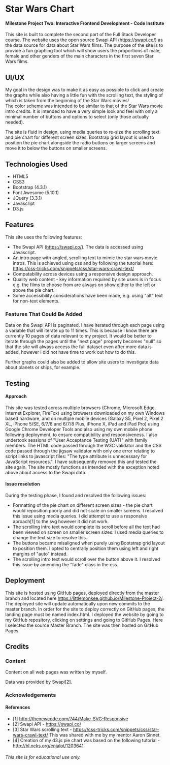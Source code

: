 # Star Wars Chart

#### Milestone Project Two: Interactive Frontend Development - Code Institute

This site is built to complete the second part of the Full Stack Developer course. The website uses the open source Swapi API (https://swapi.co/) as the data source for data about Star Wars films.
The purpose of the site is to provide a fun graphing tool which will show users the proportions of male, female and other genders of the main characters in the first seven Star Wars films.

## UI/UX
My goal in the design was to make it as easy as possible to click and create the graphs while also having a little fun with the scrolling text, the styling of which is taken from the beginning of the Star Wars movies!  
The color scheme was intended to be similar to that of the Star Wars movie intro credits. 
It is intended to have a very simple look and feel with only a minimal number of buttons and options to select (only those actually needed).

The site is fluid in design, using media queries to re-size the scrolling text and pie chart for different screen sizes. Bootstrap grid layout is used to position the pie chart alongside the radio buttons on larger screens and move it to below the buttons on smaller screens. 

## Technologies Used
- HTML5
- CSS3
- Bootstrap (4.3.1)
- Font Awesome (5.10.1)
- JQuery (3.3.1)
- Javascript
- D3.js

## Features
This site uses the following features:
- The Swapi API (https://swapi.co/). The data is accessed using Javascript.
- An intro page with angled, scrolling text to mimic the star wars movie intros. This is achieved using css and by following the tutorial here: https://css-tricks.com/snippets/css/star-wars-crawl-text/
- Compatability across devices using a responsive design approach.
- Quality web content - key information required by site users is in focus e.g. the films to choose from are always on show either to the left or above the pie chart.
- Some accessibility considerations have been made, e.g. using "alt" text for non-text elements.

### Features That Could Be Added
Data on the Swapi API is paginated. I have iterated through each page using a variable that will iterate up to 11 times. This is because I know there are currently 10 pages of data relevant to my project.
It would be better to iterate through the pages until the "next page" property becomes "null" so that the site will always access the full dataset even after more data is added, however I did not have time to work out how to do this.

Further graphs could also be added to allow site users to investigate data about planets or ships, for example.

## Testing
#### Approach
This site was tested across multiple browsers (Chrome, Microsoft Edge, Internet Explorer, FireFox) using browsers downloaded on my own Windows based hardware, and on multiple mobile devices (Galaxy S5, Pixel 2, Pixel 2 XL, iPhone 5/SE, 6/7/8 and 6/7/8 Plus, iPhone X, iPad and iPad Pro) using Google Chrome Developer Tools and also using my own mobile phone following deployment, to ensure compatibility and responsiveness. 
I also undertook sessions of "User Acceptance Testing (UAT)" with family members.
The HTML code passed through the W3C validator and the CSS code passed through the jigsaw validator with only one error relating to script links to javascript files: "The type attribute is unnecessary for JavaScript resources.". I have subsequently removed this and tested the site again.
The site mostly functions as intended with the exception noted above about access to the Swapi data.

#### Issue resolution
During the testing phase, I found and resolved the following issues:
- Formatting of the pie chart on different screen sizes - the pie chart would reposition poorly and did not scale on smaller screens. I resolved this issue using media queries. I did attempt to use a responsive aproach[1] to the svg however it did not work.
- The scrolling intro text would complete its scroll before all the text had been viewed on screen on smaller screen sizes. I used media queries to change the text size to resolve this.
- The buttons became misaligned when purely using Bootstrap grid layout to position them. I opted to centrally position them using left and right margins of "auto" instead.
- The scrolling intro text would scroll over the button above it. I resolved this issue by amending the "fade" class in the css.

## Deployment
This site is hosted using GitHub pages, deployed directly from the master branch and located here https://littlemonkee.github.io/Milestone-Project-2/. The deployed site will update automatically upon new commits to the master branch. In order for the site to deploy correctly on GitHub pages, the landing page must be named index.html.
I deployed the website by going to my GitHub repository, clicking on settings and going to GitHub Pages. Here I selected the source Master Branch. The site was then hosted on GitHub Pages.

## Credits
### Content
Content on all web pages was written by myself. 

Data was provided by Swapi[2].

### Acknowledgements

#### References
- [1] http://thenewcode.com/744/Make-SVG-Responsive
- [2] Swapi API - https://swapi.co/
- [3] Star Wars scrolling text - https://css-tricks.com/snippets/css/star-wars-crawl-text/ This was shared with me by my mentor Aaron Sinnet.
- [4] Creation of my d3.js pie chart was based on the following tutorial - http://bl.ocks.org/enjalot/1203641

###### This site is for educational use only.



